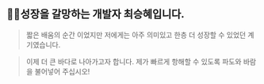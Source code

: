 ## 👩‍💻성장을 갈망하는 개발자 최승혜입니다.


> 짧은 배움의 순간 이었지만 저에게는 아주 의미있고 한층 더 성장할 수 있었던 계기였습니다.

> 이제 더 큰 바다로 나아가고자 합니다. 제가 빠르게 항해할 수 있도록 파도와 바람을 불어넣어 주십시오!
